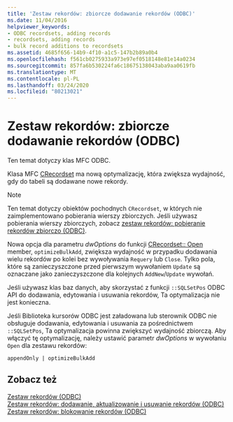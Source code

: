 ```yaml
---
title: 'Zestaw rekordów: zbiorcze dodawanie rekordów (ODBC)'
ms.date: 11/04/2016
helpviewer_keywords:
- ODBC recordsets, adding records
- recordsets, adding records
- bulk record additions to recordsets
ms.assetid: 4685f656-14b9-4f10-a1c5-147b2b89a0b4
ms.openlocfilehash: f561cb0275933a973e97ef0518148e81e14a0234
ms.sourcegitcommit: 857fa6b530224fa6c18675138043aba9aa0619fb
ms.translationtype: MT
ms.contentlocale: pl-PL
ms.lasthandoff: 03/24/2020
ms.locfileid: "80213021"
---
```

# <a name="recordset-adding-records-in-bulk-odbc"></a>Zestaw rekordów: zbiorcze dodawanie rekordów (ODBC)

Ten temat dotyczy klas MFC ODBC.

Klasa MFC [CRecordset](../../mfc/reference/crecordset-class.md) ma nową optymalizację, która zwiększa wydajność, gdy do tabeli są dodawane nowe rekordy.

> [!NOTE]
> Ten temat dotyczy obiektów pochodnych `CRecordset`, w których nie zaimplementowano pobierania wierszy zbiorczych. Jeśli używasz pobierania wierszy zbiorczych, zobacz [zestaw rekordów: pobieranie rekordów zbiorczo (ODBC)](../../data/odbc/recordset-fetching-records-in-bulk-odbc.md).

Nowa opcja dla parametru *dwOptions* do funkcji [CRecordset:: Open](../../mfc/reference/crecordset-class.md#open) member, `optimizeBulkAdd`, zwiększa wydajność w przypadku dodawania wielu rekordów po kolei bez wywoływania `Requery` lub `Close`. Tylko pola, które są zanieczyszczone przed pierwszym wywołaniem `Update` są oznaczane jako zanieczyszczone dla kolejnych `AddNew`/`Update` wywołań.

Jeśli używasz klas baz danych, aby skorzystać z funkcji `::SQLSetPos` ODBC API do dodawania, edytowania i usuwania rekordów, Ta optymalizacja nie jest konieczna.

Jeśli Biblioteka kursorów ODBC jest załadowana lub sterownik ODBC nie obsługuje dodawania, edytowania i usuwania za pośrednictwem `::SQLSetPos`, Ta optymalizacja powinna zwiększyć wydajność zbiorczą. Aby włączyć tę optymalizację, należy ustawić parametr *dwOptions* w wywołaniu `Open` dla zestawu rekordów:

```
appendOnly | optimizeBulkAdd
```

## <a name="see-also"></a>Zobacz też

[Zestaw rekordów (ODBC)](../../data/odbc/recordset-odbc.md)<br/>
[Zestaw rekordów: dodawanie, aktualizowanie i usuwanie rekordów (ODBC)](../../data/odbc/recordset-adding-updating-and-deleting-records-odbc.md)<br/>
[Zestaw rekordów: blokowanie rekordów (ODBC)](../../data/odbc/recordset-locking-records-odbc.md)
